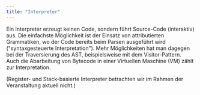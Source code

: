 ```yaml
---
title: "Interpreter"
---
```



Ein Interpreter erzeugt keinen Code, sondern führt Source-Code (interaktiv) aus. Die einfachste
Möglichkeit ist der Einsatz von attributierten Grammatiken, wo der Code bereits beim Parsen
ausgeführt wird ("syntaxgesteuerte Interpretation"). Mehr Möglichkeiten hat man dagegen bei der
Traversierung des AST, beispielsweise mit dem Visitor-Pattern. Auch die Abarbeitung von Bytecode
in einer Virtuellen Maschine (VM) zählt zur Interpretation.

(Register- und Stack-basierte Interpreter betrachten wir im Rahmen der Veranstaltung aktuell nicht.)

